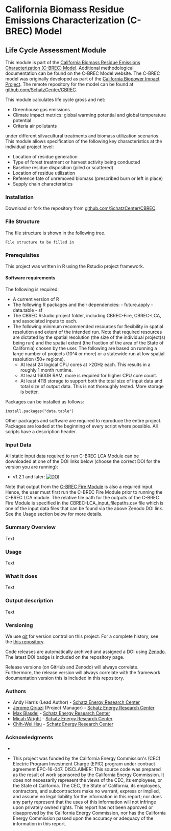 **California Biomass Residue Emissions Characterization (C-BREC) Model**
===================================================================

## Life Cycle Assessment Module

This module is part of the [California Biomass Residue Emissions Characterization (C-BREC) Model](https://schatzcenter.org/cbrec). Additional methodological documentation can be found on the C-BREC Model website. The C-BREC model was originally developed as part of the [California Biopower Impact Project](https://schatzcenter.org/cbip/). The remote repository for the model can be found at [github.com/SchatzCenter/CBREC](https://github.com/SchatzCenter/CBREC).

This module calculates life cycle gross and net:

* Greenhouse gas emissions
* Climate impact metrics: global warming potential and global temperature potential
* Criteria air pollutants

under different silvacultural treatments and biomass utilization scenarios. This module allows specification of the following key characteristics at the individual project level:

* Location of residue generation
* Type of forest treatment or harvest activity being conducted
* Baseline residue disposition (piled or scattered)
* Location of residue utilization
* Reference fate of unremoved biomass (prescribed burn or left in place)
* Supply chain characteristics

### Installation

Download or fork the repository from [github.com/SchatzCenter/CBREC](https://github.com/SchatzCenter/CBREC). 

### File Structure

The file structure is shown in the following tree. 

```
File structure to be filled in
```

### Prerequisites

This project was written in R using the Rstudio project framework.

#### Software requirements

The following is required:

* A current version of R
* The following R packages and their dependencies:
        - future.apply 
        - data.table
        - sf 
* The CBREC Rstudio project folder, including CBREC-Fire, CBREC-LCA, and associated inputs to each.
* The following minimum recommended resources for flexibility in spatial resolution and extent of the intended run. Note that required resources are dictated by the spatial resolution (the size of the individual project(s) being run) and the spatial extent (the fraction of the area of the State of California) chosen by the user. The following are based on running a large number of projects (10^4 or more) or a statewide run at low spatial resolution (50+ regions).
  * At least 24 logical CPU cores at >2GHz each. This results in a roughly 1 month runtime.
  * At least 160GB RAM, more is required for higher CPU core count.
  * At least 4TB storage to support both the total size of input data and total size of output data. This is not thoroughly tested. More storage is better.
        
Packages can be installed as follows:

```
install.packages("data.table")
```

Other packages and software are required to reproduce the entire project. Packages are loaded at the beginning of every script where possible. All scripts have a description header.

### Input Data

All static input data required to run C-BREC LCA Module can be downloaded at one of the DOI links below (choose the correct DOI for the version you are running):

* v1.2.1 and later: [![DOI](https://sandbox.zenodo.org/badge/DOI/10.5072/zenodo.899028.svg)](https://doi.org/10.5072/zenodo.899028)

Note that output from the [C-BREC Fire Module](https://github.com/schatzcenter/CBREC/tree/master/CBREC-Fire) is also a required input. Hence, the user must first run the C-BREC Fire Module prior to running the C-BREC LCA module. The relative file path for the outputs of the C-BREC Fire Module is specified in the CBREC-LCA_input_filepaths.csv file which is one of the input data files that can be found via the above Zenodo DOI link. See the Usage section below for more details.

### Summary Overview

Text

### Usage

Text

### What it does

Text

### Output description

Text

### Versioning

We use [git](https://git-scm.com/) for version control on this project. For a complete history, see the [this repository](https://github.com/SchatzCenter/CBREC).

Code releases are automatically archived and assigned a DOI using [Zenodo](https://zenodo.org). The latest DOI badge is included on the repository page.

Release versions (on GitHub and Zenodo) will always correlate. Furthermore, the release version will always correlate with the framework documentation version this is included in this repository.

### Authors

* Andy Harris (Lead Author) - [Schatz Energy Research Center](https://schatzcenter.org)
* [Jerome Qiriazi](https://github.com/jqiriazi) (Project Manager) - [Schatz Energy Research Center](https://schatzcenter.org)
* [Max Blasdel](https://github.com/mxblsdl) - [Schatz Energy Research Center](https://schatzcenter.org)
* [Micah Wright](https://github.com/wrightmicahc) - [Schatz Energy Research Center](https://schatzcenter.org)
* [Chih-Wei Hsu](https://www.linkedin.com/in/chihweihsu/) - [Schatz Energy Research Center](https://schatzcenter.org)

### Acknowledgments

* <list acknowledgments>

* This project was funded by the California Energy Commission's (CEC) Electric Program Investment Charge (EPIC) program under contract agreement EPC-16-047. DISCLAIMER: This source code was prepared as the result of work sponsored by the California Energy Commission. It does not necessarily represent the views of the CEC, its employees, or the State of California. The CEC, the State of California, its employees, contractors, and subcontractors make no warrant, express or implied, and assume no legal liability for the information in this report; nor does any party represent that the uses of this information will not infringe upon privately owned rights. This report has not been approved or disapproved by the California Energy Commission, nor has the California Energy Commission passed upon the accuracy or adequacy of the information in this report.